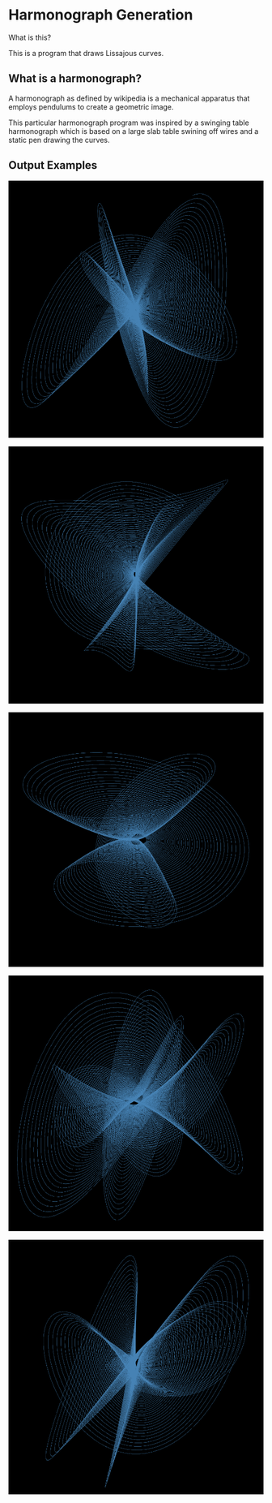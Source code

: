 # Harmonograph Generation
What is this?

This is a program that draws Lissajous curves. 

## What is a harmonograph?
A harmonograph as defined by wikipedia is a mechanical apparatus that employs pendulums to create a geometric image.

This particular harmonograph program was inspired by a swinging table harmonograph which is based on a large slab table swining off wires and a static pen drawing the curves.

## Output Examples
![Harmonograph Example #1](./out/h1.png)

![Harmonograph Example #2](./out/h2.png)

![Harmonograph Example #3](./out/h3.png)

![Harmonograph Example #4](./out/h4.png)

![Harmonograph Example #5](./out/h5.png)